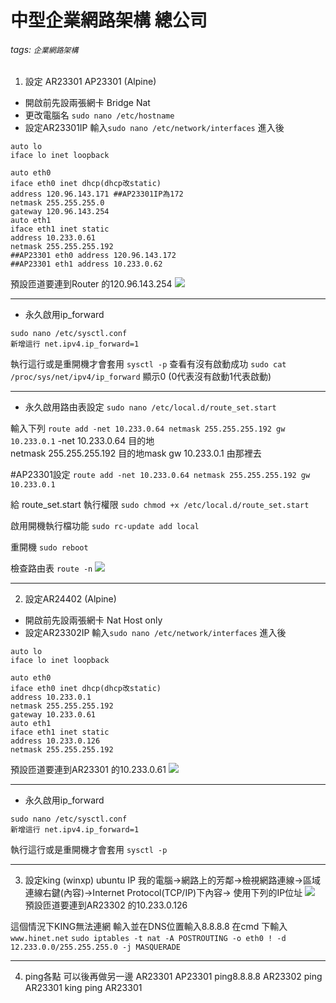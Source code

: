 # 中型企業網路架構 總公司
###### tags: `企業網路架構`
1. 設定 AR23301 AP23301 (Alpine)
* 開啟前先設兩張網卡 Bridge Nat
* 更改電腦名 `sudo nano /etc/hostname` 
* 設定AR23301IP
輸入`sudo nano /etc/network/interfaces`
進入後
```
auto lo
iface lo inet loopback

auto eth0
iface eth0 inet dhcp(dhcp改static)
address 120.96.143.171 ##AP23301IP為172
netmask 255.255.255.0
gateway 120.96.143.254
auto eth1
iface eth1 inet static
address 10.233.0.61
netmask 255.255.255.192
##AP23301 eth0 address 120.96.143.172
##AP23301 eth1 address 10.233.0.62
```
預設匝道要連到Router 的120.96.143.254
![](https://i.imgur.com/U2UniYd.jpg)



---

* 永久啟用ip_forward
```
sudo nano /etc/sysctl.conf 
新增這行 net.ipv4.ip_forward=1
```
執行這行或是重開機才會套用 `sysctl -p`
查看有沒有啟動成功
 `sudo cat /proc/sys/net/ipv4/ip_forward`
 顯示0 (0代表沒有啟動1代表啟動)
 
---


* 永久啟用路由表設定
`sudo nano /etc/local.d/route_set.start`

輸入下列
`route add -net 10.233.0.64 netmask 255.255.255.192 gw 10.233.0.1`
-net 10.233.0.64 目的地  
netmask 255.255.255.192 目的地mask
gw 10.233.0.1 由那裡去

#AP23301設定
`route add -net 10.233.0.64 netmask 255.255.255.192 gw 10.233.0.1`

給 route_set.start 執行權限 
`sudo chmod +x /etc/local.d/route_set.start`

啟用開機執行檔功能 
`sudo rc-update add local`

重開機 `sudo reboot`

檢查路由表 `route -n`
![](https://i.imgur.com/pFbZCdR.jpg)


---
2. 設定AR24402 (Alpine)
* 開啟前先設兩張網卡 Nat Host only
* 設定AR23302IP
輸入`sudo nano /etc/network/interfaces`
進入後
```
auto lo
iface lo inet loopback

auto eth0
iface eth0 inet dhcp(dhcp改static)
address 10.233.0.1
netmask 255.255.255.192
gateway 10.233.0.61
auto eth1
iface eth1 inet static
address 10.233.0.126
netmask 255.255.255.192

```
預設匝道要連到AR23301 的10.233.0.61
![](https://i.imgur.com/GWGASJb.jpg)



---
* 永久啟用ip_forward
```
sudo nano /etc/sysctl.conf 
新增這行 net.ipv4.ip_forward=1
```
執行這行或是重開機才會套用 `sysctl -p`

---
3. 設定king (winxp) 
ubuntu IP
我的電腦→網路上的芳鄰→檢視網路連線→區域連線右鍵(內容)→Internet Protocol(TCP/IP)下內容→
使用下列的IP位址
![](https://i.imgur.com/eqgjHMb.jpg)
預設匝道要連到AR23302 的10.233.0.126

這個情況下KING無法連網 輸入並在DNS位置輸入8.8.8.8
在cmd 下輸入`www.hinet.net`
`sudo iptables -t nat -A POSTROUTING -o eth0 ! -d 12.233.0.0/255.255.255.0 -j MASQUERADE`

---
4. ping各點  可以後再做另一邊
AR23301 AP23301 ping8.8.8.8 
AR23302 ping AR23301 
king ping AR23301